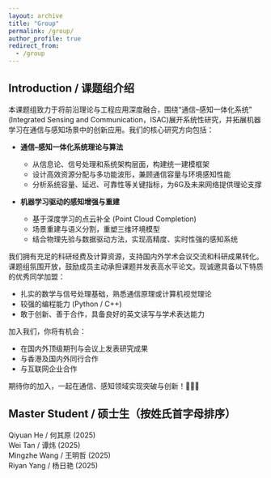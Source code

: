 ```yaml
---
layout: archive
title: "Group"
permalink: /group/
author_profile: true
redirect_from:
  - /group
---
```


Introduction / 课题组介绍
------

本课题组致力于将前沿理论与工程应用深度融合，围绕“通信–感知一体化系统” (Integrated Sensing and Communication，ISAC)展开系统性研究，并拓展机器学习在通信与感知场景中的创新应用。我们的核心研究方向包括：

- **通信–感知一体化系统理论与算法**
  - 从信息论、信号处理和系统架构层面，构建统一建模框架
  - 设计高效资源分配与多功能波形，兼顾通信容量与环境感知性能
  - 分析系统容量、延迟、可靠性等关键指标，为6G及未来网络提供理论支撑

- **机器学习驱动的感知增强与重建**
  - 基于深度学习的点云补全 (Point Cloud Completion)
  - 场景重建与语义分割，重塑三维环境模型
  - 结合物理先验与数据驱动方法，实现高精度、实时性强的感知系统

我们拥有充足的科研经费及计算资源，支持国内外学术会议交流和科研成果转化。课题组氛围开放，鼓励成员主动承担课题并发表高水平论文。现诚邀具备以下特质的优秀同学加盟：

- 扎实的数学与信号处理基础，熟悉通信原理或计算机视觉理论
- 较强的编程能力 (Python / C++)
- 敢于创新、善于合作，具备良好的英文读写与学术表达能力

加入我们，你将有机会：

- 在国内外顶级期刊与会议上发表研究成果
- 与香港及国内外同行合作
- 与互联网企业合作

期待你的加入，一起在通信、感知领域实现突破与创新！🎉🎉🎉

Master Student / 硕士生（按姓氏首字母排序）
------

Qiyuan He / 何其原 (2025)  
Wei Tan / 谭炜 (2025)  
Mingzhe Wang / 王明哲 (2025)  
Riyan Yang / 杨日艳 (2025)  


